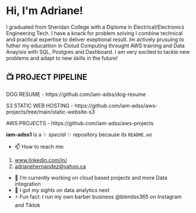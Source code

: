 <h1>Hi, I'm Adriane! </h1>

<p> I graduated from Sheridan College with a Diploma in Electrical/Electronics Engineering Tech. I have a knack for problem solving I combine technical and practical expertise to deliver exeptional result. Im actively prusuing to futher my educattion in Clolud Computing throught AWS training and Data Anaylsis with SQL, Postgres and Dashboard. I am very excited to tackle new problems and adapt to new skills in the future! </p>

<h2>📺 PROJECT PIPELINE </h2>

<p> DOG RESUME - https://github.com/iam-adss/dog-resume</p>
<p>S3 STATIC WEB HOSTING - https://github.com/iam-adss/aws-projects/tree/main/static-website-s3</p>
<p>AWS PROJECTS -  https://github.com/iam-adss/aws-projects</p>

**iam-adss1** is a ✨ _special_ ✨ repository because its `README.md`

- 📫 How to reach me:
1. www.linkedin.com/in/
2. adrianehernandez@yahoo.ca

- 🔭 I’m currently working on cloud based projects and more Data integration
- 📄 I got my sights on data analytics next
- ⚡ Fun fact: I run my own barber business @blendss365 on Instagram and Tiktok

